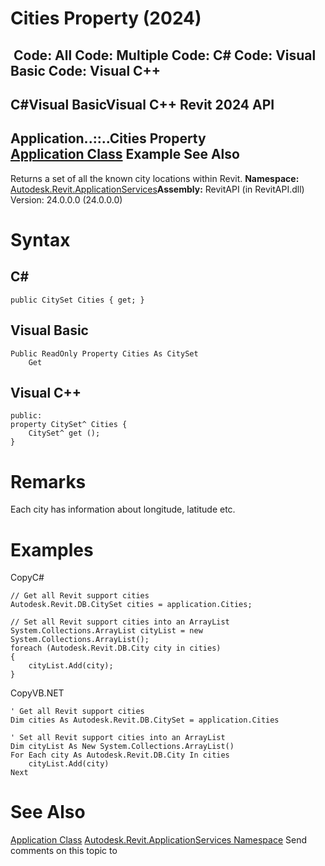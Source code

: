 # Cities Property (2024)

﻿
 Code: All Code: Multiple Code: C# Code: Visual Basic Code: Visual C++   
---  
C#Visual BasicVisual C++
Revit 2024 API  
---  
Application..::..Cities Property   
[Application Class](94db8ea8-d2c3-5e71-8030-466bcb8e4426.md "Application Class") Example See Also  
---  
Returns a set of all the known city locations within Revit.
**Namespace:** [Autodesk.Revit.ApplicationServices](91957e18-2935-006c-83ab-3b5b9dbb5928.md "Autodesk.Revit.ApplicationServices Namespace")**Assembly:** RevitAPI (in RevitAPI.dll) Version: 24.0.0.0 (24.0.0.0)
# Syntax
C#  
---  
```text
public CitySet Cities { get; }
```
  
Visual Basic  
---  
```text
Public ReadOnly Property Cities As CitySet
	Get
```
  
Visual C++  
---  
```text
public:
property CitySet^ Cities {
	CitySet^ get ();
}
```
  
# Remarks
Each city has information about longitude, latitude etc.
# Examples
CopyC#
```text
// Get all Revit support cities
Autodesk.Revit.DB.CitySet cities = application.Cities;

// Set all Revit support cities into an ArrayList
System.Collections.ArrayList cityList = new System.Collections.ArrayList();
foreach (Autodesk.Revit.DB.City city in cities)
{
    cityList.Add(city);
}
```

CopyVB.NET
```text
' Get all Revit support cities
Dim cities As Autodesk.Revit.DB.CitySet = application.Cities

' Set all Revit support cities into an ArrayList
Dim cityList As New System.Collections.ArrayList()
For Each city As Autodesk.Revit.DB.City In cities
    cityList.Add(city)
Next
```

# See Also
[Application Class](94db8ea8-d2c3-5e71-8030-466bcb8e4426.md "Application Class")
[Autodesk.Revit.ApplicationServices Namespace](91957e18-2935-006c-83ab-3b5b9dbb5928.md "Autodesk.Revit.ApplicationServices Namespace")
Send comments on this topic to 